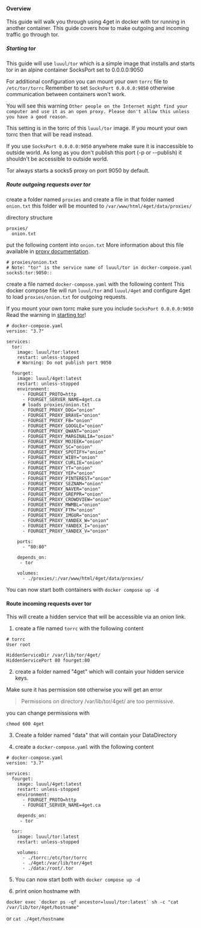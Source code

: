 #### Overview

This guide will walk you through using 4get in docker with tor running in
another container. This guide covers how to make outgoing and incoming traffic
go through tor.


##### Starting tor

This guide will use `luuul/tor` which is a simple image that installs and starts
tor in an alpine container SocksPort set to 0.0.0.0:9050 

For additional configuration you can mount your own `torrc` file to `/etc/tor/torrc` 
Remember to set `SocksPort 0.0.0.0:9050` otherwise communication between containers won't work.

You will see this warning `Other people on the Internet might find your computer and use it as an open proxy. Please don't allow this unless you have a good reason.`

This setting is in the torrc of this `luuul/tor` image. If you mount your own torrc then that will be read instead.

If you use `SocksPort 0.0.0.0:9050` anywhere make sure it is inaccessible to outside world.
As long as you don't publish this port (-p or --publish) it shouldn't be accessible to outside world.


Tor always starts a socks5 proxy on port 9050 by default.


##### Route outgoing requests over tor

create a folder named `proxies` and create a file in that folder named `onion.txt`
this folder will be mounted to `/var/www/html/4get/data/proxies/`

directory structure

```
proxies/
  onion.txt
```

put the following content into `onion.txt`
More information about this file available in [proxy documentation](./configure.md#Proxies).

```
# proxies/onion.txt
# Note: "tor" is the service name of luuul/tor in docker-compose.yaml
socks5:tor:9050::
```

create a file named `docker-compose.yaml` with the following content
This docker compose file will run `luuul/tor` and `luuul/4get` and configure 4get to load `proxies/onion.txt` for outgoing requests.

If you mount your own torrc make sure you include `SocksPort 0.0.0.0:9050`
Read the warning in [starting tor](./docker_tor.md#Starting-tor)!

```
# docker-compose.yaml
version: "3.7"

services:
  tor:
    image: luuul/tor:latest
    restart: unless-stopped
    # Warning: Do not publish port 9050
    
  fourget:
    image: luuul/4get:latest
    restart: unless-stopped
    environment:
      - FOURGET_PROTO=http
      - FOURGET_SERVER_NAME=4get.ca
      # loads proxies/onion.txt
      - FOURGET_PROXY_DDG="onion" 
      - FOURGET_PROXY_BRAVE="onion"
      - FOURGET_PROXY_FB="onion"
      - FOURGET_PROXY_GOOGLE="onion"
      - FOURGET_PROXY_QWANT="onion"
      - FOURGET_PROXY_MARGINALIA="onion"
      - FOURGET_PROXY_MOJEEK="onion"
      - FOURGET_PROXY_SC="onion"
      - FOURGET_PROXY_SPOTIFY="onion"
      - FOURGET_PROXY_WIBY="onion"
      - FOURGET_PROXY_CURLIE="onion"
      - FOURGET_PROXY_YT="onion"
      - FOURGET_PROXY_YEP="onion"
      - FOURGET_PROXY_PINTEREST="onion"
      - FOURGET_PROXY_SEZNAM="onion"
      - FOURGET_PROXY_NAVER="onion"
      - FOURGET_PROXY_GREPPR="onion"
      - FOURGET_PROXY_CROWDVIEW="onion"
      - FOURGET_PROXY_MWMBL="onion"
      - FOURGET_PROXY_FTM="onion"
      - FOURGET_PROXY_IMGUR="onion"
      - FOURGET_PROXY_YANDEX_W="onion"
      - FOURGET_PROXY_YANDEX_I="onion"
      - FOURGET_PROXY_YANDEX_V="onion"

    ports:
      - "80:80"
      
    depends_on:
     - tor
     
    volumes:
      - ./proxies/:/var/www/html/4get/data/proxies/
```

You can now start both containers with `docker compose up -d`


#### Route incoming requests over tor

This will create a hidden service that will be accessible via an onion link.

1. create a file named `torrc` with the following content

```
# torrc
User root

HiddenServiceDir /var/lib/tor/4get/
HiddenServicePort 80 fourget:80

```

2. create a folder named "4get" which will contain your hidden service keys.

Make sure it has permission `600` otherwise you will get an error

> Permissions on directory /var/lib/tor/4get/ are too permissive.

you can change permissions with 

```
chmod 600 4get
```

3. Create a folder named "data" that will contain your DataDirectory


4. create a `docker-compose.yaml` with the following content

```
# docker-compose.yaml
version: "3.7"

services:
  fourget:
    image: luuul/4get:latest
    restart: unless-stopped
    environment:
      - FOURGET_PROTO=http
      - FOURGET_SERVER_NAME=4get.ca

    depends_on:
     - tor
     
  tor:
    image: luuul/tor:latest
    restart: unless-stopped
    
    volumes:
      - ./torrc:/etc/tor/torrc
      - ./4get:/var/lib/tor/4get
      - ./data:/root/.tor
```

5. You can now start both with `docker compose up -d`

6. print onion hostname with 

```
docker exec `docker ps -qf ancestor=luuul/tor:latest` sh -c "cat /var/lib/tor/4get/hostname"
```

or `cat ./4get/hostname`
